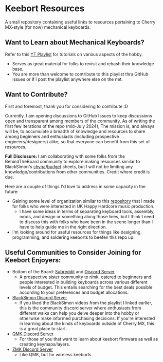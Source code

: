 # Keebort Resources

A small repository containing useful links to resources pertaining to Cherry MX-style (for now) mechanical keyboards.

## Want to Learn about Mechanical Keyboards?

Refer to this [YT Playlist](https://youtube.com/playlist?list=PLx8AJyqd8OBSjQh1ZHVFlEe6FgRSnn_T9&si=dc55ps5Kq5aa2R7B) for tutorials on various aspects of the hobby.

- Serves as great material for folks to revisit and rehash their knowledge base.
- You are more than welcome to contribute to this playlist thru GitHub Issues or if I post the playlist anywhere else on the net.

## Want to Contribute?

First and foremost, thank you for considering to contribute :D

Currently, I am opening discussions to GitHub Issues to keep discussions open and transparent among members of the community. As of writing the first few iterations of the repo (mid-July 2024), The mission is, and always will be, to accumulate a breadth of knowledge and resources to share among beginners and enthusiasts (including prospective engineers/designers) alike, so that everyone can benefit from this set of resources.

**Full Disclosure:** I am collaborating with some folks from the BehindTheBoard community to explore making resources similar to BlackSimon's [chyna](https://docs.google.com/document/d/1bcJk5qE1jgwdBjeXSPYOETXIrJMdZbO3QTsZoRxrO0E)/[budget](https://blacksimon.tv/budget) sheets, but I will not be limiting any knowledge/contributions from other communities. Credit where credit is due.

Here are a couple of things I'd love to address in some capacity in the future:

- Gaining some level of organization similar to this [repository](https://github.com/Callsign-Dingo-7/UK-Happy-Hardcore-Resources) that I made for folks who were interested in UK Happy Hardcore music production.
  - I have some ideas in terms of separating keyboard tools, assembly, mods, and design or something along those lines, but I think I need to discuss this with folks who have been in the scene longer than I have to help guide me in the right direction.
- I'm looking around for useful resources for things like designing, programming, and soldering keeborts to beefen this repo up.

## Useful Communities to Consider Joining for Keebort Enjoyers:

- Bottom of the Board: [Subreddit](https://www.reddit.com/r/BottomOfTheBoard/) and [Discord Server](https://discord.gg/EgMsPG85Ke)
  - A prospective sister community to r/mk, catered to beginners and people interested in building keyboards across various different levels of budget. This entails searching for the best deals possible according to your preferences and budget allocations.
- [BlackSimon Discord Server](http://blacksimon.tv/discord)
  - If you liked the BlackSimon videos from the playlist I linked earlier, this is the community discord server where enthusiasts from different walks can help you delve deeper into the hobby or otherwise make informed purchasing decisions. If you're interested in learning about the kinds of keyboards outside of Cherry MX, this is a great place to start.
- [QMK Discord Server](https://discord.gg/qmk)
  - For those of you that want to learn about keebort firmware as well as creating keymaps/layers.
- [ZMK Discord Server](https://zmk.dev/community/discord/invite)
  - Like QMK, but for wireless keeborts.
